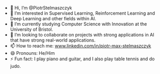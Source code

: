 - 👋 Hi, I’m @PiotrStelmaszczyk
- 👀 I’m interested in Supervised Learning, Reinforcement Learning and Deep Learning and other fields within AI.
- 🌱 I’m currently studying Computer Science with Innovation at the University of Bristol.
- 💞️ I’m looking to collaborate on projects with strong applications in AI that have strong real-world applications.
- 📫 How to reach me: www.linkedin.com/in/piotr-max-stelmaszczyk
- 😄 Pronouns: He/Him
- ⚡ Fun fact: I play piano and guitar, and I also play table tennis and do judo.

<!---
PiotrStelmaszczyk/PiotrStelmaszczyk is a ✨ special ✨ repository because its `README.md` (this file) appears on your GitHub profile.
You can click the Preview link to take a look at your changes.
--->
